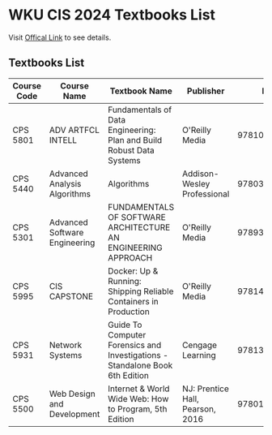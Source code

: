 # WKU CIS 2024 Textbooks List

Visit [Offical Link](https://www.wku.edu.cn/zh-hans/node/4290) to see details.

## Textbooks List

|Course Code|Course Name|Textbook Name|Publisher|ISBN|
|-|-|-|-|-|
|CPS 5801|ADV ARTFCL INTELL|Fundamentals of Data Engineering: Plan and Build Robust Data Systems|O'Reilly Media|9781098108304|
|CPS 5440|Advanced Analysis Algorithms|Algorithms|Addison-Wesley Professional|9780321573513|
|CPS 5301|Advanced Software Engineering|FUNDAMENTALS OF SOFTWARE ARCHITECTURE AN ENGINEERING APPROACH|O'Reilly Media|9789352139620|
|CPS 5995|CIS CAPSTONE|Docker: Up & Running: Shipping Reliable Containers in Production|O'Reilly Media|9781492036739|
|CPS 5931|Network Systems|Guide To Computer Forensics and Investigations - Standalone Book 6th Edition|Cengage Learning|9781337568944|
|CPS 5500|Web Design and Development|Internet & World Wide Web: How to Program, 5th Edition|NJ: Prentice Hall, Pearson, 2016|9780132151009|
